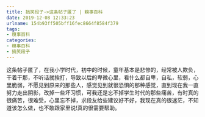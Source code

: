 ```yaml
---
title: 搞笑段子->这条帖子匿了 | 糗事百科
date: 2019-12-08 12:33:23
urlname: 154b93ff505bff16fec8664f8584f379
tags: 
- 糗事百科
categories:
- 糗事百科
- 搞笑段子
---
```

这条帖子匿了，在我小学时代，初中的时候，童年基本是悲惨的，经常被人欺负，干着干那，不听话就挨打，导致以后的卑微心里，看什么都自卑，自私，软弱，心里脆弱，不愿见到原来的那些人，感觉见到就很恐惧的那种感觉，直到现在我一直努力走出阴影，改掉一些坏习惯，可我还是忘不掉学生时代的那些痛苦，有时真的很痛苦，很难受，心里忘不掉，求段友给些建议好不好，我现在真的很迷茫，不知道该怎么做，也不敢跟家里说!真的很需要帮助。


